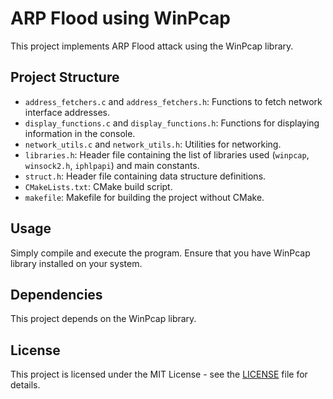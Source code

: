 # ARP Flood using WinPcap

This project implements ARP Flood attack using the WinPcap library.

## Project Structure

- `address_fetchers.c` and `address_fetchers.h`: Functions to fetch network interface addresses.
- `display_functions.c` and `display_functions.h`: Functions for displaying information in the console.
- `network_utils.c` and `network_utils.h`: Utilities for networking.
- `libraries.h`: Header file containing the list of libraries used (`winpcap`, `winsock2.h`, `iphlpapi`) and main constants.
- `struct.h`: Header file containing data structure definitions.
- `CMakeLists.txt`: CMake build script.
- `makefile`: Makefile for building the project without CMake.

## Usage

Simply compile and execute the program. Ensure that you have WinPcap library installed on your system.

## Dependencies

This project depends on the WinPcap library.

## License

This project is licensed under the MIT License - see the [LICENSE](LICENSE) file for details.
